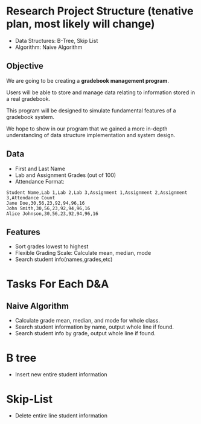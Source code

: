 # Research Project Structure                      (tenative plan, most likely will change)
- Data Structures: B-Tree, Skip List
- Algorithm: Naive Algorithm
## Objective
We are going to be creating a **gradebook management program**. 

Users will be able to store and manage data relating to information stored in a real gradebook.

This program will be designed to simulate fundamental features of a gradebook system. 

We hope to show in our program that we gained a more in-depth understanding of data structure implementation and system design.
## Data
- First and Last Name
- Lab and Assignment Grades (out of 100)
- Attendance
Format:
```
Student Name,Lab 1,Lab 2,Lab 3,Assignment 1,Assignment 2,Assignment 3,Attendance Count
Jane Doe,30,56,23,92,94,96,16
John Smith,30,56,23,92,94,96,16
Alice Johnson,30,56,23,92,94,96,16
```

## Features
- Sort grades lowest to highest
- Flexible Grading Scale: Calculate mean, median, mode
- Search student info(names,grades,etc)

# Tasks For Each D&A
## Naive Algorithm
- Calculate grade mean, median, and mode for whole class.
- Search student information by name, output whole line if found.
- Search student info by grade, output whole line if found.
# B tree
- Insert new entire student information
  
# Skip-List
- Delete entire line student information


 


